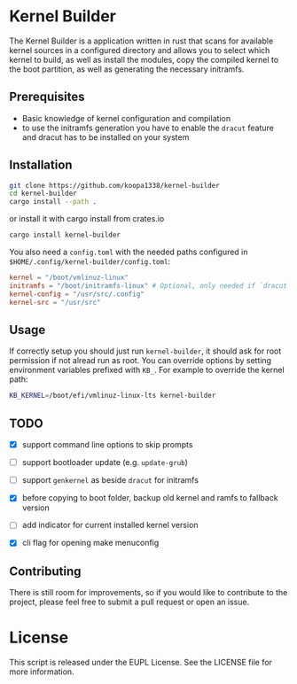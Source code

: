 # Kernel Builder

The Kernel Builder is a application written in rust that scans for available
kernel sources in a configured directory and allows you to select which kernel
to build, as well as install the modules, copy the compiled kernel to the boot
partition, as well as generating the necessary initramfs.

## Prerequisites

- Basic knowledge of kernel configuration and compilation
- to use the initramfs generation you have to enable the `dracut` feature and
  dracut has to be installed on your system

## Installation

```sh
git clone https://github.com/koopa1338/kernel-builder
cd kernel-builder
cargo install --path .
```

or install it with cargo install from crates.io
```sh
cargo install kernel-builder
```

You also need a `config.toml` with the needed paths configured in `$HOME/.config/kernel-builder/config.toml`:
```toml
kernel = "/boot/vmlinuz-linux"
initramfs = "/boot/initramfs-linux" # Optional, only needed if `dracut` feature is enabled
kernel-config = "/usr/src/.config"
kernel-src = "/usr/src"
```

## Usage

If correctly setup you should just run `kernel-builder`, it should ask
for root permission if not alread run as root. You can override options by
setting environment variables prefixed with `KB_`. For example to override the
kernel path:

```sh
KB_KERNEL=/boot/efi/vmlinuz-linux-lts kernel-builder
```

## TODO

- [x] support command line options to skip prompts
- [ ] support bootloader update (e.g. `update-grub`)
- [ ] support `genkernel` as beside `dracut` for initramfs
- [x] before copying to boot folder, backup old kernel and ramfs to fallback version
- [ ] add indicator for current installed kernel version
- [x] cli flag for opening make menuconfig

 
## Contributing

There is still room for improvements, so if you would like to contribute to the
project, please feel free to submit a pull request or open an issue.

# License

This script is released under the EUPL License. See the LICENSE file for more
information.
